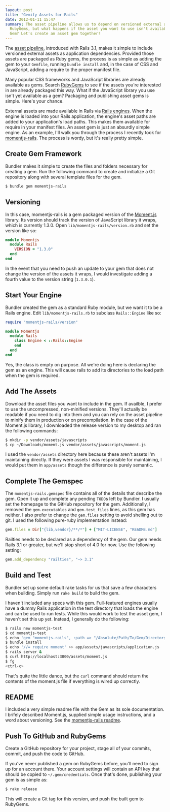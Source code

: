 ```yaml
---
layout: post
title: "Gemify Assets for Rails"
date: 2012-01-11 15:47
summary: The asset pipeline allows us to depend on versioned external assets via
  RubyGems, but what happens if the asset you want to use isn't available as a
  Gem? Let's create an asset gem together!
---
```


The [asset pipeline][ap], introduced with Rails 3.1, makes it simple to include
versioned external assets as application dependencies. Provided those assets are
packaged as Ruby gems, the process is as simple as adding the gem to your
`Gemfile`, running `bundle install` and, in the case of CSS and JavaScript,
adding a require to the proper manifest file.

Many popular CSS frameworks and JavaScript libraries are already available as
gems. Search [RubyGems][rg] to see if the assets you're interested in are
already packaged this way. What if the JavaScript library you use isn't yet
available as a gem? Packaging and publishing asset gems is simple. Here's your
chance.

External assets are made available in Rails via [Rails engines][re]. When the
engine is loaded into your Rails application, the engine's asset paths are added
to your application's load paths. This makes them available for require in your
manifest files. An asset gem is just an absurdly simple engine. As an example,
I'll walk you through the process I recently took for [momentjs-rails][mjs]. The
process is wordy, but it's really pretty simple.

## Create Gem Framework

Bundler makes it simple to create the files and folders necessary for creating a
gem. Run the following command to create and initialize a Git repository along
with several template files for the gem.

```sh
$ bundle gem momentjs-rails
```

## Versioning

In this case, momentjs-rails is a gem packaged version of the [Moment.js][mom]
library. Its version should track the version of JavaScript library it wraps,
which is currently 1.3.0. Open `lib/momentjs-rails/version.rb` and set the
version like so:

```ruby
module Momentjs
  module Rails
    VERSION = "1.3.0"
  end
end
```

In the event that you need to push an update to your gem that does not change
the version of the assets it wraps, I would investigate adding a fourth value to
the version string (`1.3.0.1`).

## Start Your Engine

Bundler created the gem as a standard Ruby module, but we want it to be a Rails
engine. Edit `lib/momentjs-rails.rb` to subclass `Rails::Engine` like so:

```ruby
require "momentjs-rails/version"

module Momentjs
  module Rails
    class Engine < ::Rails::Engine
    end
  end
end
```

Yes, the class is empty on purpose. All we're doing here is declaring the gem as
an engine. This will cause rails to add its directories to the load path when
the gem is required.

## Add The Assets

Download the asset files you want to include in the gem. If availble, I prefer
to use the uncompressed, non-minified versions. They'll actually be readable if
you need to dig into them and you can rely on the asset pipeline to minify them
in production or on precompilation. In the case of the Moment.js library, I
downloaded the release version to my desktop and ran the following commands:

```sh
$ mkdir -p vendor/assets/javascripts
$ cp ~/Downloads/moment.js vendor/assets/javascripts/moment.js
```

I used the `vendor/assets` directory here because these aren't assets I'm
maintaining directly. If they were assets I was responsible for maintaining, I
would put them in `app/assets` though the difference is purely semantic.

## Complete The Gemspec

The `momentjs-rails.gemspec` file contains all of the details that describe the
gem. Open it up and complete any pending `TODO`s left by Bundler. I usually set
the homepage to the GitHub repository for the gem. Additionally, I removed the
`gem.executables` and `gem.test_files` lines, as this gem has neither. I also
prefer to change the `gem.files` setting to avoid shelling out to git. I used
the following pure-ruby implementation instead:

```ruby
gem.files = Dir["{lib,vendor}/**/*"] + ["MIT-LICENSE", "README.md"]
```

Railties needs to be declared as a dependency of the gem. Our gem needs Rails
3.1 or greater, but we'll stop short of 4.0 for now. Use the following setting:

```ruby
gem.add_dependency "railties", "~> 3.1"
```

## Build and Test

Bundler set up some default rake tasks for us that save a few characters when
building. Simply run `rake build` to build the gem.

I haven't included any specs with this gem. Full-featured engines usually have a dummy Rails application in the test directory that loads the engine and can be used to run tests. While this would work to test the asset gem, I haven't set this up yet. Instead, I generally do the following:

```sh
$ rails new momentjs-test
$ cd momentjs-test
$ echo 'gem "momentjs-rails", :path => "/Absolute/Path/To/Gem/Directory"' >> Gemfile
$ bundle install
$ echo '//= require moment' >> app/assets/javascripts/application.js
$ rails server &
$ curl http://localhost:3000/assets/moment.js
$ fg
<ctrl-c>
```

That's quite the little dance, but the `curl` command should return the contents
of the moment.js file if everything is wired up correctly.

## README

I included a very simple readme file with the Gem as its sole documentation. I
brifely described Moment.js, supplied simple usage instructions, and a word
about versioning. See the [momentjs-rails readme][read].

## Push To GitHub and RubyGems

Create a GitHub repository for your project, stage all of your commits, commit,
and push the code to GitHub.

If you've never published a gem on RubyGems before, you'll need to sign up for
an account there. Your account settings will contain an API key that should be
copied to `~/.gem/credentials`. Once that's done, publishing your gem is as
simple as:

```sh
$ rake release
```

This will create a Git tag for this version, and push the built gem to RubyGems.

[ap]: http://guides.rubyonrails.org/asset_pipeline.html
[rg]: https://rubygems.org
[re]: http://railscasts.com/episodes/277-mountable-engines
[mjs]: https://github.com/derekprior/momentjs-rails
[mom]: http://momentjs.com
[read]: https://github.com/derekprior/momentjs-rails/blob/master/README.md
